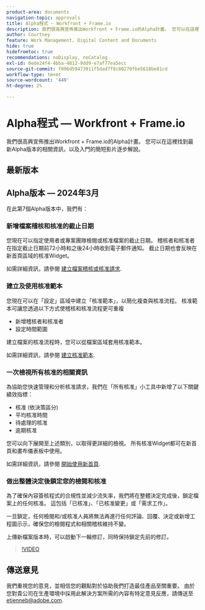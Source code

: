 ```yaml
---
product-area: documents
navigation-topic: approvals
title: Alpha程式 — Workfront + Frame.io
description: 我們很高興宣佈推出Workfront + Frame.io的Alpha計畫。 您可以在這裡找到最新Alpha版本的相關資訊，以及入門的簡短影片逐步解說。
author: Courtney
feature: Work Management, Digital Content and Documents
hide: true
hidefromtoc: true
recommendations: noDisplay, noCatalog
exl-id: 0ede24f4-4bba-4812-9dd9-e7af77ea5ecc
source-git-commit: f896d59473911f5dad7f8c80270fbe5618be81cd
workflow-type: tm+mt
source-wordcount: '449'
ht-degree: 2%

---
```


# Alpha程式 — Workfront + Frame.io

我們很高興宣佈推出Workfront + Frame.io的Alpha計畫。 您可以在這裡找到最新Alpha版本的相關資訊，以及入門的簡短影片逐步解說。

## 最新版本

## Alpha版本 — 2024年3月

在此第7個Alpha版本中，我們有：

### 新增檔案稽核和核准的截止日期

您現在可以指定使用者或專案團隊檢閱或核准檔案的截止日期。 稽核者和核准者在指定截止日期前72小時和之後24小時收到電子郵件通知。 截止日期也會反映在新首頁區域的核准Widget。

如需詳細資訊，請參閱 [建立檔案稽核或核准請求](/help/quicksilver/review-and-approve-work/document-reviews-and-approvals/manage-document-approvals/create-a-document-approval.md).

### 建立及使用核准範本

您現在可以在「設定」區域中建立「核准範本」，以簡化複查與核准流程。 核准範本可讓您透過以下方式使稽核和核准流程更可重複

* 新增稽核者和核准者
* 設定時間範圍

建立檔案的核准流程時，您可以從檔案區域套用核准範本。

如需詳細資訊，請參閱 [建立核准範本](/help/quicksilver/review-and-approve-work/document-reviews-and-approvals/manage-document-approvals/create-approval-template.md).

### 一次檢視所有核准的相關資訊

為協助您快速管理和分析核准請求，我們在「所有核准」小工具中新增了以下關鍵績效指標：

* 核准 (依決策區分)
* 平均核准時間
* 待處理的核准
* 逾期核准

您可以向下展開至上述類別，以取得更詳細的檢視。 所有核准Widget都可在新首頁和畫布儀表板中使用。

如需詳細資訊，請參閱 [開始使用新首頁](/help/quicksilver/workfront-basics/using-home/new-home/get-started-with-new-home.md).

### 做出整體決定後鎖定您的檢閱和核准

為了確保內容簽核程式的合規性並減少流失率，我們將在整體決定完成後，鎖定檔案上的任何核准。 這包括「已核准」、「已核准變更」或「需求工作」。

一旦鎖定，任何檢閱和/或核准人員將無法再進行任何評論、回覆、決定或新增工程圖示示，確保您的檢閱程式和相關稽核維持不變。

上傳新檔案版本時，可以啟動下一輪修訂，同時保持鎖定先前的修訂。

>[!VIDEO](https://video.tv.adobe.com/v/3428023/)


## 傳送意見

我們重視您的意見，並相信您的觀點對於協助我們打造最佳產品至關重要。 由於您對貴公司在生產環境中採用此解決方案所需的內容有特定意見反應，請傳送至 [etienneb@adobe.com](mailto:etienneb@adobe.com).
